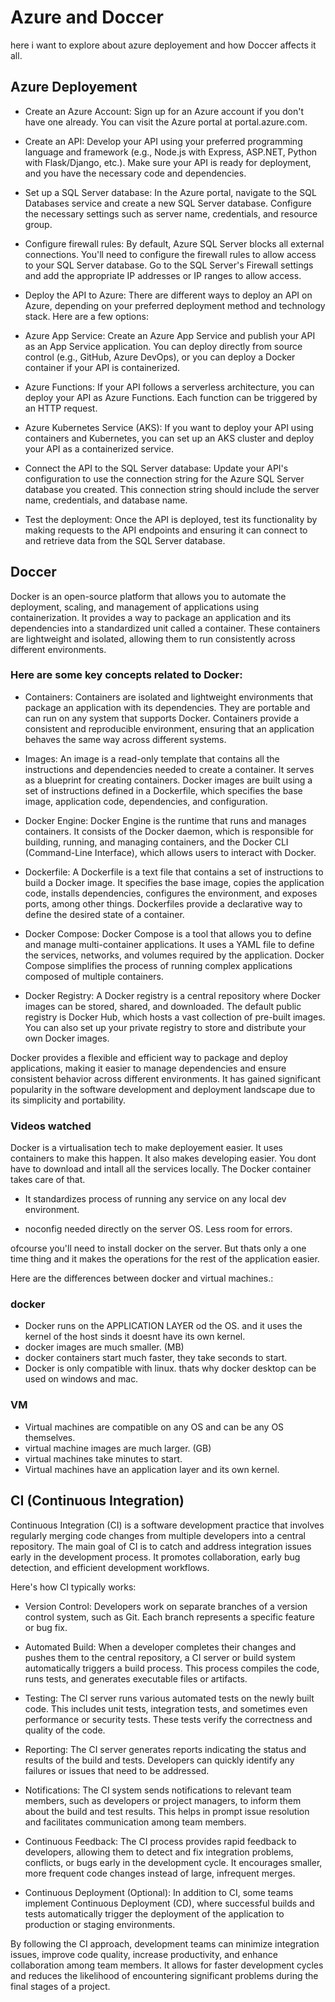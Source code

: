 # Azure and Doccer
here i want to explore about azure deployement and how Doccer affects it all.

## Azure Deployement
- Create an Azure Account: Sign up for an Azure account if you don't have one already. You can visit the Azure portal at portal.azure.com.

- Create an API: Develop your API using your preferred programming language and framework (e.g., Node.js with Express, ASP.NET, Python with Flask/Django, etc.). Make sure your API is ready for deployment, and you have the necessary code and dependencies.

- Set up a SQL Server database: In the Azure portal, navigate to the SQL Databases service and create a new SQL Server database. Configure the necessary settings such as server name, credentials, and resource group.

- Configure firewall rules: By default, Azure SQL Server blocks all external connections. You'll need to configure the firewall rules to allow access to your SQL Server database. Go to the SQL Server's Firewall settings and add the appropriate IP addresses or IP ranges to allow access.

- Deploy the API to Azure: There are different ways to deploy an API on Azure, depending on your preferred deployment method and technology stack. Here are a few options:

- Azure App Service: Create an Azure App Service and publish your API as an App Service application. You can deploy directly from source control (e.g., GitHub, Azure DevOps), or you can deploy a Docker container if your API is containerized.

- Azure Functions: If your API follows a serverless architecture, you can deploy your API as Azure Functions. Each function can be triggered by an HTTP request.

- Azure Kubernetes Service (AKS): If you want to deploy your API using containers and Kubernetes, you can set up an AKS cluster and deploy your API as a containerized service.

- Connect the API to the SQL Server database: Update your API's configuration to use the connection string for the Azure SQL Server database you created. This connection string should include the server name, credentials, and database name.

- Test the deployment: Once the API is deployed, test its functionality by making requests to the API endpoints and ensuring it can connect to and retrieve data from the SQL Server database.

## Doccer 
Docker is an open-source platform that allows you to automate the deployment, scaling, and management of applications using containerization. It provides a way to package an application and its dependencies into a standardized unit called a container. These containers are lightweight and isolated, allowing them to run consistently across different environments.

### Here are some key concepts related to Docker:

- Containers: Containers are isolated and lightweight environments that package an application with its dependencies. They are portable and can run on any system that supports Docker. Containers provide a consistent and reproducible environment, ensuring that an application behaves the same way across different systems.

- Images: An image is a read-only template that contains all the instructions and dependencies needed to create a container. It serves as a blueprint for creating containers. Docker images are built using a set of instructions defined in a Dockerfile, which specifies the base image, application code, dependencies, and configuration.

- Docker Engine: Docker Engine is the runtime that runs and manages containers. It consists of the Docker daemon, which is responsible for building, running, and managing containers, and the Docker CLI (Command-Line Interface), which allows users to interact with Docker.

- Dockerfile: A Dockerfile is a text file that contains a set of instructions to build a Docker image. It specifies the base image, copies the application code, installs dependencies, configures the environment, and exposes ports, among other things. Dockerfiles provide a declarative way to define the desired state of a container.

- Docker Compose: Docker Compose is a tool that allows you to define and manage multi-container applications. It uses a YAML file to define the services, networks, and volumes required by the application. Docker Compose simplifies the process of running complex applications composed of multiple containers.

- Docker Registry: A Docker registry is a central repository where Docker images can be stored, shared, and downloaded. The default public registry is Docker Hub, which hosts a vast collection of pre-built images. You can also set up your private registry to store and distribute your own Docker images.

Docker provides a flexible and efficient way to package and deploy applications, making it easier to manage dependencies and ensure consistent behavior across different environments. It has gained significant popularity in the software development and deployment landscape due to its simplicity and portability.

### Videos watched

Docker is a virtualisation tech to make deployement easier. It uses containers to make this happen. It also makes developing easier. You dont have to download and intall all the services locally. The Docker container takes care of that. 

- It standardizes process of running any service on any local dev environment. 

- noconfig needed directly on the server OS. Less room for errors. 

ofcourse you'll need to install docker on the server. But thats only a one time thing and it makes the operations for the rest of the application easier. 

Here are the differences between docker and virtual machines.:
### docker
- Docker runs on the APPLICATION LAYER od the OS. and it uses the kernel of the host sinds it doesnt have its own kernel.  
- docker images are much smaller. (MB)
- docker containers start much faster, they take seconds to start.
- Docker is only compatible with linux. thats why docker desktop can be used on windows and mac.
### VM
- Virtual machines are compatible on any OS and can be any OS themselves.
- virtual machine images are much larger. (GB)
- virtual machines take minutes to start. 
- Virtual machines have an application layer and its own kernel. 
## CI (Continuous Integration)
Continuous Integration (CI) is a software development practice that involves regularly merging code changes from multiple developers into a central repository. The main goal of CI is to catch and address integration issues early in the development process. It promotes collaboration, early bug detection, and efficient development workflows.

Here's how CI typically works:

- Version Control: Developers work on separate branches of a version control system, such as Git. Each branch represents a specific feature or bug fix.

- Automated Build: When a developer completes their changes and pushes them to the central repository, a CI server or build system automatically triggers a build process. This process compiles the code, runs tests, and generates executable files or artifacts.

- Testing: The CI server runs various automated tests on the newly built code. This includes unit tests, integration tests, and sometimes even performance or security tests. These tests verify the correctness and quality of the code.

- Reporting: The CI server generates reports indicating the status and results of the build and tests. Developers can quickly identify any failures or issues that need to be addressed.

- Notifications: The CI system sends notifications to relevant team members, such as developers or project managers, to inform them about the build and test results. This helps in prompt issue resolution and facilitates communication among team members.

- Continuous Feedback: The CI process provides rapid feedback to developers, allowing them to detect and fix integration problems, conflicts, or bugs early in the development cycle. It encourages smaller, more frequent code changes instead of large, infrequent merges.

- Continuous Deployment (Optional): In addition to CI, some teams implement Continuous Deployment (CD), where successful builds and tests automatically trigger the deployment of the application to production or staging environments.

By following the CI approach, development teams can minimize integration issues, improve code quality, increase productivity, and enhance collaboration among team members. It allows for faster development cycles and reduces the likelihood of encountering significant problems during the final stages of a project.
